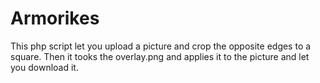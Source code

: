 # Armorikes
This php script let you upload a picture and crop the opposite edges to a square. Then it tooks the overlay.png and applies it to the picture and let you download it.
